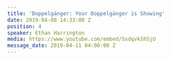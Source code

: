 ```yaml
---
title: 'Doppelgänger: Your Doppelgänger is Showing'
date: 2019-04-08 14:33:00 Z
position: 4
speaker: Ethan Harrington
media: https://www.youtube.com/embed/SsdqvkShSjU
message_date: 2019-04-11 04:00:00 Z
---
```


